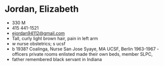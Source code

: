 # Jordan, Elizabeth

* 330 M
* 415 441-1521[](http://voice.google.com/calls?a=nc,%2B14154411521 "Call +1 415-441-1521 via Google Voice")
* [ejordan94112@gmail.com](mailto:ejordan94112@gmail.com)
* Tall, curly light brown hair, pain in left arm
* w nurse obstetrics; s ucsf
* b 1938? Coalinga, Nurse San Jose Syaye, MA UCSF, Berlin 1963-1967 - officers private rooms enlisted made their own beds, member SLPC,
* father remembered black servant in Indiana